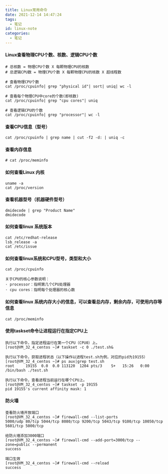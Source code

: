 ```yaml
---
title: Linux常用命令
date: 2021-12-14 14:47:24
tags:
  - 笔记
id: linux-note
categories:
  - 笔记
---
```


#### Linux查看物理CPU个数、核数、逻辑CPU个数

```
# 总核数 = 物理CPU个数 X 每颗物理CPU的核数 
# 总逻辑CPU数 = 物理CPU个数 X 每颗物理CPU的核数 X 超线程数

# 查看物理CPU个数
cat /proc/cpuinfo| grep "physical id"| sort| uniq| wc -l

# 查看每个物理CPU中core的个数(即核数)
cat /proc/cpuinfo| grep "cpu cores"| uniq

# 查看逻辑CPU的个数
cat /proc/cpuinfo| grep "processor"| wc -l
```

#### 查看CPU信息（型号）

```
cat /proc/cpuinfo | grep name | cut -f2 -d: | uniq -c
```

#### 查看内存信息

```
# cat /proc/meminfo
```

#### 如何查看Linux 内核

```
uname -a
cat /proc/version
```

#### 查看机器型号（机器硬件型号）

```
dmidecode | grep "Product Name"
dmidecode
```

#### 如何查看linux 系统版本

```
cat /etc/redhat-release
lsb_release -a
cat /etc/issue
```

#### 如何查看linux系统和CPU型号，类型和大小

```
cat /proc/cpuinfo

关于CPU的核心参数说明：
· processor：指明第几个CPU处理器
· cpu cores：指明每个处理器的核心数
```

#### 如何查看linux 系统内存大小的信息，可以查看总内存，剩余内存，可使用内存等信息

```
cat /proc/meminfo
```

#### 使用taskset命令让进程运行在指定CPU上

```
执行以下命令，指定进程运行在第一个CPU（CPU0）上。
[root@VM_32_4_centos ~]# taskset -c 0 ./test.sh&

执行以下命令，获取进程状态（以下操作以进程test.sh为例，对应的pid为19155）
[root@VM_32_4_centos ~]# ps aux|grep test.sh
root     19155  0.0  0.0 113120  1204 pts/3    S+   15:26   0:00 /bin/bash ./test.sh

执行以下命令，查看进程当前运行在哪个CPU上。
[root@VM_32_4_centos ~]# taskset -p 19155
pid 19155's current affinity mask: 1
```

#### 防火墙

```shell
查看防火墙开放端口
[root@VM_32_4_centos ~]# firewall-cmd --list-ports
5000/udp 80/tcp 5044/tcp 8080/tcp 9200/tcp 5043/tcp 9100/tcp 10050/tcp 5601/tcp 5000/tcp

给防火墙添加3000端口
[root@VM_32_4_centos ~]# firewall-cmd --add-port=3000/tcp --zone=public --permanent
success

端口生效
[root@VM_32_4_centos ~]# firewall-cmd --reload
success
```

